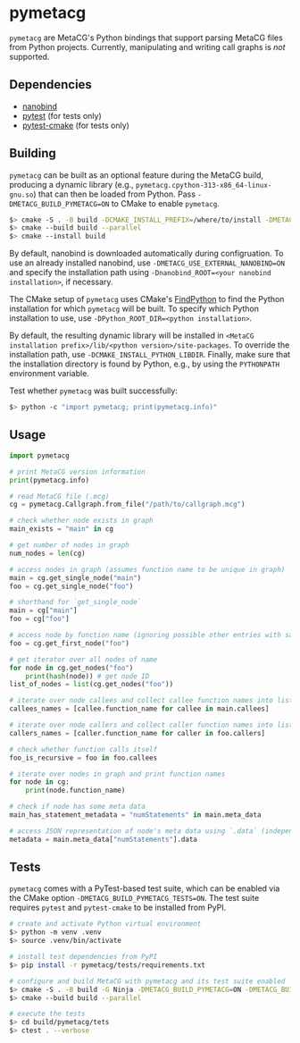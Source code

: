 # pymetacg

`pymetacg` are MetaCG's Python bindings that support parsing MetaCG files from Python projects.
Currently, manipulating and writing call graphs is *not* supported.

## Dependencies
 - [nanobind](https://github.com/wjakob/nanobind)
 - [pytest](https://pypi.org/project/pytest/) (for tests only)
 - [pytest-cmake](https://pypi.org/project/pytest-cmake/) (for tests only)

## Building
`pymetacg` can be built as an optional feature during the MetaCG build, producing a dynamic library (e.g., `pymetacg.cpython-313-x86_64-linux-gnu.so`) that can then be loaded from Python.
Pass `-DMETACG_BUILD_PYMETACG=ON` to CMake to enable `pymetacg`.

```bash
$> cmake -S . -B build -DCMAKE_INSTALL_PREFIX=/where/to/install -DMETACG_BUILD_PYMETACG=ON
$> cmake --build build --parallel
$> cmake --install build
```

By default, nanobind is downloaded automatically during configruation.
To use an already installed nanobind, use `-DMETACG_USE_EXTERNAL_NANOBIND=ON` and specify the installation path using `-Dnanobind_ROOT=<your nanobind installation>`, if necessary.

The CMake setup of `pymetacg` uses CMake's [FindPython](https://cmake.org/cmake/help/latest/module/FindPython.html) to find the Python installation for which `pymetacg` will be built.
To specify which Python installation to use, use `-DPython_ROOT_DIR=<python installation>`.

By default, the resulting dynamic library will be installed in `<MetaCG installation prefix>/lib/<python version>/site-packages`.
To override the installation path, use `-DCMAKE_INSTALL_PYTHON_LIBDIR`.
Finally, make sure that the installation directory is found by Python, e.g., by using the `PYTHONPATH` environment variable.

Test whether `pymetacg` was built successfully:
```bash
$> python -c "import pymetacg; print(pymetacg.info)"
```

## Usage
```python
import pymetacg

# print MetaCG version information
print(pymetacg.info)

# read MetaCG file (.mcg)
cg = pymetacg.Callgraph.from_file("/path/to/callgraph.mcg")

# check whether node exists in graph
main_exists = "main" in cg

# get number of nodes in graph
num_nodes = len(cg)

# access nodes in graph (assumes function name to be unique in graph)
main = cg.get_single_node("main")
foo = cg.get_single_node("foo")

# shorthand for `get_single_node`
main = cg["main"]
foo = cg["foo"]

# access node by function name (ignoring possible other entries with same function name)
foo = cg.get_first_node("foo")

# get iterator over all nodes of name
for node in cg.get_nodes("foo")
    print(hash(node)) # get node ID
list_of_nodes = list(cg.get_nodes("foo"))

# iterate over node callees and collect callee function names into list
callees_names = [callee.function_name for callee in main.callees]

# iterate over node callers and collect caller function names into list
callers_names = [caller.function_name for caller in foo.callers]

# check whether function calls itself
foo_is_recursive = foo in foo.callees

# iterate over nodes in graph and print function names
for node in cg:
    print(node.function_name)

# check if node has some meta data
main_has_statement_metadata = "numStatements" in main.meta_data

# access JSON representation of node's meta data using `.data` (independent of meta data type)
metadata = main.meta_data["numStatements"].data
```

## Tests
`pymetacg` comes with a PyTest-based test suite, which can be enabled via the CMake option `-DMETACG_BUILD_PYMETACG_TESTS=ON`.
The test suite requires `pytest` and `pytest-cmake` to be installed from PyPI.

```bash
# create and activate Python virtual environment
$> python -m venv .venv
$> source .venv/bin/activate

# install test dependencies from PyPI
$> pip install -r pymetacg/tests/requirements.txt

# configure and build MetaCG with pymetacg and its test suite enabled
$> cmake -S . -B build -G Ninja -DMETACG_BUILD_PYMETACG=ON -DMETACG_BUILD_PYMETACG_TESTS=ON
$> cmake --build build --parallel

# execute the tests
$> cd build/pymetacg/tets
$> ctest . --verbose
```